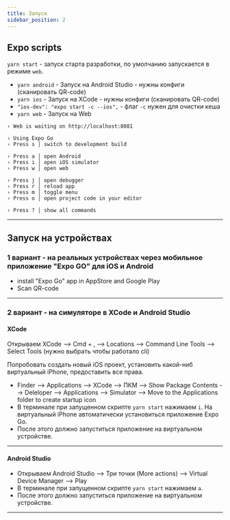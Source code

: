 ```yaml
---
title: Запуск
sidebar_position: 2
---
```


## Expo scripts

```yarn start``` - запуск старта разработки, по умолчанию запускается в режиме `web`.

- `yarn android` - Запуск на Android Studio - нужны конфиги (сканировать QR-code)
- `yarn ios` - Запуск на XCode - нужны конфиги (сканировать QR-code)
- `"ios-dev": "expo start -c --ios",` - флаг `-c` нужен для очистки кеша
- `yarn web` - Запуск на Web

```
› Web is waiting on http://localhost:8081

› Using Expo Go
› Press s │ switch to development build

› Press a │ open Android
› Press i │ open iOS simulator
› Press w │ open web

› Press j │ open debugger
› Press r │ reload app
› Press m │ toggle menu
› Press o │ open project code in your editor

› Press ? │ show all commands
```

---

## Запуск на устройствах

### 1 вариант - на реальных устройствах через мобильное приложение "Expo GO" для iOS и Android

- install "Expo Go" app in AppStore and Google Play
- Scan QR-code

---

### 2 вариант - на симуляторе в XCode и Android Studio

#### XCode

Открываем XCode --> Cmd + , --> Locations --> Command Line Tools --> Select Tools (нужно выбрать чтобы работало cli)

Попробовать создать новый iOS проект, установить какой-ниб виртуальный iPhone, предоставить все права.

- Finder --> Applications --> XCode --> ПКМ --> Show Package Contents --> Deleloper --> Applications --> Simulator --> Move to the Applications folder to create startup icon
- В терминале при запущенном скрипте `yarn start` нажимаем `i`. На виртуальный iPhone автоматически установиться приложение Expo Go.
- После этого должно запуститься приложение на виртуальном устройстве.

---

#### Android Studio

- Открываем Android Studio --> Три точки (More actions) --> Virtual Device Manager --> Play
- В терминале при запущенном скрипте `yarn start` нажимаем `a`. 
- После этого должно запуститься приложение на виртуальном устройстве.

---
